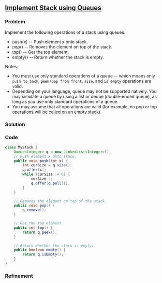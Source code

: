 ## [Implement Stack using Queues](https://leetcode.com/problems/implement-stack-using-queues/)

### Problem

Implement the following operations of a stack using queues.

- push(x) -- Push element x onto stack.
- pop() -- Removes the element on top of the stack.
- top() -- Get the top element.
- empty() -- Return whether the stack is empty.

Notes:
- You must use only standard operations of a queue -- which means only `push to back`, `peek/pop from front`, `size`, and `is empty` operations are valid.
- Depending on your language, queue may not be supported natively. You may simulate a queue by using a list or deque (double-ended queue), as long as you use only standard operations of a queue.
- You may assume that all operations are valid (for example, no pop or top operations will be called on an empty stack).

### Solution


### Code

``` Java
class MyStack {
    Queue<Integer> q = new LinkedList<Integer>();
    // Push element x onto stack.
    public void push(int x) {
        int curSize = q.size();
        q.offer(x);
        while (curSize != 0) {
            curSize--;
            q.offer(q.poll());
        }
    }

    // Removes the element on top of the stack.
    public void pop() {
        q.remove();
    }

    // Get the top element.
    public int top() {
        return q.peek();
    }

    // Return whether the stack is empty.
    public boolean empty() {
        return q.isEmpty();
    }
}
```

### Refinement
